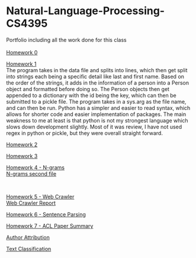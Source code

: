 # Natural-Language-Processing-CS4395
Portfolio including all the work done for this class<br /><br />
[Homework 0](https://github.com/Alexn14/Natural-Language-Processing-CS4395/blob/main/Overview%20of%20NLP.pdf)<br />

[Homework 1](https://github.com/Alexn14/Natural-Language-Processing-CS4395/blob/main/Homework1_amn190000.py) <br />
The program takes in the data file and splits into lines, which then get split into strings each being a specific detail like last and first name. Based on the order of the strings, it adds in the information of a person into a Person object and formatted before doing so. The Person objects then get appended to a dictionary with the id being the key, which can then be submitted to a pickle file.
The program takes in a sys.arg as the file name, and can then be run. 
Python has a simpler and easier to read syntax, which allows for shorter code and easier implementation of packages. The main weakness to me at least is that python is not my strongest language which slows down development slightly.
Most of it was review, I have not used regex in python or pickle, but they were overall straight forward.

[Homework 2](https://github.com/Alexn14/Natural-Language-Processing-CS4395/blob/main/Assignment2_amn190000.ipynb%20-%20Colaboratory.pdf) <br />

[Homework 3](https://github.com/Alexn14/Natural-Language-Processing-CS4395/blob/main/WordNet_AMN190000.ipynb%20-%20Colaboratory.pdf) <br />

[Homework 4 - N-grams](https://github.com/Alexn14/Natural-Language-Processing-CS4395/blob/main/ngrams_AMN190000.py) <br>
[N-grams second file](https://github.com/Alexn14/Natural-Language-Processing-CS4395/blob/main/prog2.py) 

<br />

[Homework 5 - Web Crawler](https://github.com/Alexn14/Natural-Language-Processing-CS4395/blob/main/WebCrawler.py) <br>
[Web Crawler Report](https://github.com/Alexn14/Natural-Language-Processing-CS4395/blob/main/Web%20Crawler%20Report.docx) <br />

[Homework 6 - Sentence Parsing](https://github.com/Alexn14/Natural-Language-Processing-CS4395/blob/main/cs4395_sentenceparsing_AMN190000.pdf) <br />

[Homework 7 - ACL Paper Summary](https://github.com/Alexn14/Natural-Language-Processing-CS4395/blob/main/ACL%20Paper%20Summary.docx) <br />

[Author Attribution](https://github.com/Alexn14/Natural-Language-Processing-CS4395/blob/main/CS4395_AuthorAttribution.ipynb%20-%20Colaboratory.pdf) <br />


[Text Classification](https://github.com/Alexn14/Natural-Language-Processing-CS4395/blob/main/CS4395Text_Classification.ipynb%20-%20Colaboratory.pdf) <br />
